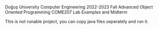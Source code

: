 Doğuş University
Computer Engineering
2022-2023 Fall
Advanced Object Oriented Programming COME207 Lab Examples and Midterm

This is not runable project, you can copy java files seperately and run it.
